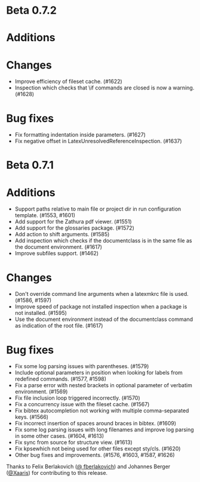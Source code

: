 # Beta 0.7.2

# Additions

# Changes
* Improve efficiency of fileset cache. (#1622)
* Inspection which checks that \if commands are closed is now a warning. (#1628)

# Bug fixes
* Fix formatting indentation inside parameters. (#1627)
* Fix negative offset in LatexUnresolvedReferenceInspection. (#1637)


# Beta 0.7.1

# Additions
* Support paths relative to main file or project dir in run configuration template. (#1553, #1601)
* Add support for the Zathura pdf viewer. (#1551)
* Add support for the glossaries package. (#1572)
* Add action to shift arguments. (#1585)
* Add inspection which checks if the documentclass is in the same file as the document environment. (#1617)
* Improve subfiles support. (#1462)

# Changes
* Don't override command line arguments when a latexmkrc file is used. (#1586, #1597)
* Improve speed of package not installed inspection when a package is not installed. (#1595)
* Use the document environment instead of the documentclass command as indication of the root file. (#1617)

# Bug fixes
* Fix some log parsing issues with parentheses. (#1579)
* Include optional parameters in position when looking for labels from redefined commands. (#1577, #1598)
* Fix a parse error with nested brackets in optional parameter of verbatim environment. (#1569)
* Fix file inclusion loop triggered incorrectly. (#1570)
* Fix a concurrency issue with the fileset cache. (#1567)
* Fix bibtex autocompletion not working with multiple comma-separated keys. (#1566)
* Fix incorrect insertion of spaces around braces in bibtex. (#1609)
* Fix some log parsing issues with long filenames and improve log parsing in some other cases. (#1604, #1613)
* Fix sync from source for structure view. (#1613)
* Fix kpsewhich not being used for other files except sty/cls. (#1620)
* Other bug fixes and improvements. (#1576, #1603, #1587, #1626)

Thanks to Felix Berlakovich ([@
fberlakovich](https://github.com/fberlakovich)) and Johannes Berger ([@Xaaris](https://github.com/xaaris)) for contributing to this release.
